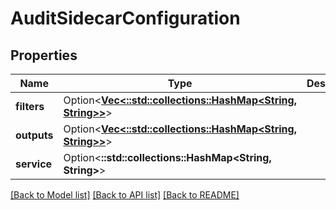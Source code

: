 # AuditSidecarConfiguration

## Properties

Name | Type | Description | Notes
------------ | ------------- | ------------- | -------------
**filters** | Option<[**Vec<::std::collections::HashMap<String, String>>**](map.md)> |  | [optional]
**outputs** | Option<[**Vec<::std::collections::HashMap<String, String>>**](map.md)> |  | [optional]
**service** | Option<**::std::collections::HashMap<String, String>**> |  | [optional]

[[Back to Model list]](../README.md#documentation-for-models) [[Back to API list]](../README.md#documentation-for-api-endpoints) [[Back to README]](../README.md)


